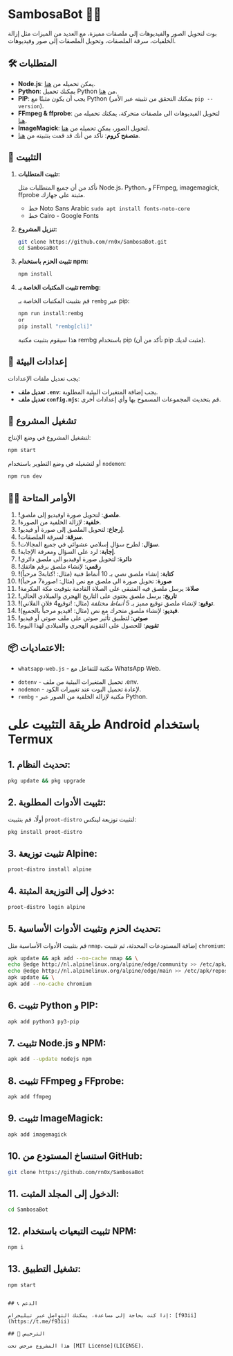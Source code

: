 # SambosaBot 🤖✨

بوت لتحويل الصور والفيديوهات إلى ملصقات مميزة، مع العديد من الميزات مثل إزالة الخلفيات، سرقة الملصقات، وتحويل الملصقات إلى صور وفيديوهات.


## 🛠️ المتطلبات

- **Node.js**: يمكن تحميله من [هنا](https://nodejs.org/en/).
- **Python**: يمكنك تحميل Python من [هنا](https://www.python.org/downloads/).
- **PIP**: يجب أن يكون مثبتًا مع Python (يمكنك التحقق من تثبيته عبر الأمر `pip --version`).
- **FFmpeg & ffprobe**: لتحويل الفيديوهات الى ملصقات متحركة، يمكنك تحميله من [هنا](https://ffmpeg.org/download.html).
- **ImageMagick**: لتحويل الصور، يمكن تحميله من [هنا](https://imagemagick.org/script/download.php).
- **متصفح كروم**: تأكد من أنك قد قمت بتثبيته من [هنا](https://www.google.com/chrome/).

## 🔧 التثبيت

1. **تثبيت المتطلبات:**

   تأكد من أن جميع المتطلبات مثل Node.js، Python، و FFmpeg, imagemagick, ffprobe مثبتة على جهازك.

   - خط Noto Sans Arabic `sudo apt install fonts-noto-core`
   - خط Cairo - Google Fonts

2. **تنزيل المشروع:**

   ```bash
   git clone https://github.com/rn0x/SambosaBot.git
   cd SambosaBot
   ```

3. **تثبيت الحزم باستخدام npm:**

   ```bash
   npm install
   ```

4. **تثبيت المكتبات الخاصة بـ rembg:**

   قم بتثبيت المكتبات الخاصة بـ `rembg` عبر pip:

   ```bash
   npm run install:rembg
   or
   pip install "rembg[cli]"
   ```

   هذا سيقوم بتثبيت مكتبة rembg باستخدام pip (تأكد من أن pip مثبت لديك).

## 🔐 إعدادات البيئة

يجب تعديل ملفات الإعدادات:

- **تعديل ملف `.env`**: يجب إضافة المتغيرات البيئية المطلوبة.
- **تعديل ملف `config.mjs`**: قم بتحديث المجموعات المسموح بها وأي إعدادات أخرى.

## 🚀 تشغيل المشروع

لتشغيل المشروع في وضع الإنتاج:

```bash
npm start
```

أو لتشغيله في وضع التطوير باستخدام `nodemon`:

```bash
npm run dev
```

## 🧑‍💻 الأوامر المتاحة

1. **!ملصق**: لتحويل صورة اوفيديو إلى ملصق.
2. **!خلفية**: لإزالة الخلفية من الصورة.
3. **!إرجاع**: لتحويل الملصق إلى صورة أو فيديو.
4. **!سرقة**: لسرقة الملصقات.
5. **!سؤال**: لطرح سؤال إسلامي عشوائي في جميع المجالات.
6. **!إجابة**: لرد على السؤال ومعرفة الإجابة.
7. **!دائرة**: لتحويل صورة اوفيديو الى ملصق دائري
8. **!رقمي**: لإنشاء ملصق برقم هاتفك
9. **!كتابة**: إنشاء ملصق نصي بـ 10 أنماط فنية (مثال: !كتابة3 مرحباً)
10. **!صورة**: تحويل صورة الى ملصق مع نص (مثال: !صورة7 مرحباً)
11. **!صلاة**: يرسل ملصق فيه المتبقي على الصلاة القادمة بتوقيت مكة المكرمة
12. **!تاريخ**: يرسل ملصق يحتوي على التاريخ الهجري والميلادي الحالي
13. **!توقيع**: لإنشاء ملصق توقيع مميز بـ _5 أنماط مختلفة_ (مثال: !توقيع4 فلان الفلاني).
14. **!فيديو**: لإنشاء ملصق متحرك مع نص (مثال: !فيديو مرحباً بالجميع).
15. **!صوتي**: لتطبيق تأثير صوتي على ملف صوتي أو فيديو 
16. **!تقويم**: للحصول على التقويم الهجري والميلادي لهذا اليوم

## 📦 الاعتماديات:

- `whatsapp-web.js` - مكتبة للتفاعل مع WhatsApp Web.
<!-- - `sequelize` - ORM لإدارة قاعدة البيانات. -->
- `dotenv` - تحميل المتغيرات البيئية من ملف .env.
- `nodemon` - لإعادة تحميل البوت عند تغييرات الكود.
- `rembg` - مكتبة لإزالة الخلفية من الصور عبر Python.


# طريقة التثبيت على Android باستخدام Termux

## 1. تحديث النظام:
```bash
pkg update && pkg upgrade
```

## 2. تثبيت الأدوات المطلوبة:
أولًا، قم بتثبيت `proot-distro` لتثبيت توزيعة لينكس:
```bash
pkg install proot-distro
```

## 3. تثبيت توزيعة Alpine:
```bash
proot-distro install alpine
```

## 4. دخول إلى التوزيعة المثبتة:
```bash
proot-distro login alpine
```

## 5. تحديث الحزم وتثبيت الأدوات الأساسية:
قم بتثبيت الأدوات الأساسية مثل `nmap`، إضافة المستودعات المحدثة، ثم تثبيت `chromium`:
```bash
apk update && apk add --no-cache nmap && \
echo @edge http://nl.alpinelinux.org/alpine/edge/community >> /etc/apk/repositories && \
echo @edge http://nl.alpinelinux.org/alpine/edge/main >> /etc/apk/repositories && \
apk update && \
apk add --no-cache chromium
```

## 6. تثبيت Python و PIP:
```bash
apk add python3 py3-pip
```

## 7. تثبيت Node.js و NPM:
```bash
apk add --update nodejs npm
```

## 8. تثبيت FFmpeg و FFprobe:
```bash
apk add ffmpeg
```

## 9. تثبيت ImageMagick:
```bash
apk add imagemagick
```

## 10. استنساخ المستودع من GitHub:
```bash
git clone https://github.com/rn0x/SambosaBot
```

## 11. الدخول إلى المجلد المثبت:
```bash
cd SambosaBot
```

## 12. تثبيت التبعيات باستخدام NPM:
```bash
npm i
```

## 13. تشغيل التطبيق:
```bash
npm start
```
```

## 📞 الدعم

إذا كنت بحاجة إلى مساعدة، يمكنك التواصل عبر تيليجرام: [f93ii](https://t.me/f93ii)

## 📝 الترخيص

هذا المشروع مرخص تحت [MIT License](LICENSE).

